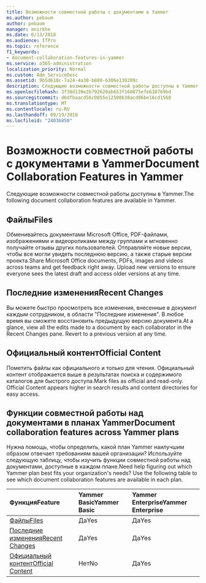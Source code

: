 ```yaml
---
title: Возможности совместной работы с документами в Yammer
ms.author: pebaum
author: pebaum
manager: mnirkhe
ms.date: 6/13/2018
ms.audience: ITPro
ms.topic: reference
f1_keywords:
- document-collaboration-features-in-yammer
ms.service: o365-administration
localization_priority: Normal
ms.custom: Adm_ServiceDesc
ms.assetid: 9b5d618c-7a24-4a30-b880-6306e130209c
description: Следующие возможности совместной работы доступны в Yammer.
ms.openlocfilehash: 3f38d139e2b792620ab653f160875efe610769bd
ms.sourcegitcommit: d6dfbaacd56c0855e12500b38acd06be16cd1560
ms.translationtype: MT
ms.contentlocale: ru-RU
ms.lasthandoff: 09/19/2018
ms.locfileid: "24036850"
---
```

# <a name="document-collaboration-features-in-yammer"></a><span data-ttu-id="3a044-103">Возможности совместной работы с документами в Yammer</span><span class="sxs-lookup"><span data-stu-id="3a044-103">Document Collaboration Features in Yammer</span></span>

<span data-ttu-id="3a044-104">Следующие возможности совместной работы доступны в Yammer.</span><span class="sxs-lookup"><span data-stu-id="3a044-104">The following document collaboration features are available in Yammer.</span></span>
  
## <a name="files"></a><span data-ttu-id="3a044-105">Файлы</span><span class="sxs-lookup"><span data-stu-id="3a044-105">Files</span></span>
<span data-ttu-id="3a044-106"><a name="bkmk_Files"> </a></span><span class="sxs-lookup"><span data-stu-id="3a044-106"></span></span>

<span data-ttu-id="3a044-p101">Обменивайтесь документами Microsoft Office, PDF-файлами, изображениями и видеороликами между группами и мгновенно получайте отзывы других пользователей. Отправляйте новые версии, чтобы все могли увидеть последнюю версию, а также старые версии проекта.</span><span class="sxs-lookup"><span data-stu-id="3a044-p101">Share Microsoft Office documents, PDFs, images and videos across teams and get feedback right away. Upload new versions to ensure everyone sees the latest draft and access older versions at any time.</span></span>
  
## <a name="recent-changes"></a><span data-ttu-id="3a044-109">Последние изменения</span><span class="sxs-lookup"><span data-stu-id="3a044-109">Recent Changes</span></span>
<span data-ttu-id="3a044-110"><a name="bkmk_RecentChanges"> </a></span><span class="sxs-lookup"><span data-stu-id="3a044-110"></span></span>

<span data-ttu-id="3a044-p102">Вы можете быстро просмотреть все изменения, внесенные в документ каждым сотрудником, в области "Последние изменения". В любое время вы сможете восстановить предыдущую версию документа.</span><span class="sxs-lookup"><span data-stu-id="3a044-p102">At a glance, view all the edits made to a document by each collaborator in the Recent Changes pane. Revert to a previous version at any time.</span></span>
  
## <a name="official-content"></a><span data-ttu-id="3a044-113">Официальный контент</span><span class="sxs-lookup"><span data-stu-id="3a044-113">Official Content</span></span>
<span data-ttu-id="3a044-114"><a name="bkmk_OfficialContent"> </a></span><span class="sxs-lookup"><span data-stu-id="3a044-114"></span></span>

<span data-ttu-id="3a044-p103">Пометить файлы как официального и только для чтения. Официальный контент отображается выше в результатах поиска и содержимого каталогов для быстрого доступа.</span><span class="sxs-lookup"><span data-stu-id="3a044-p103">Mark files as official and read-only. Official Content appears higher in search results and content directories for easy access.</span></span>
  
## <a name="document-collaboration-features-across-yammer-plans"></a><span data-ttu-id="3a044-117">Функции совместной работы над документами в планах Yammer</span><span class="sxs-lookup"><span data-stu-id="3a044-117">Document collaboration features across Yammer plans</span></span>
<span data-ttu-id="3a044-118"><a name="bkmk_OfficialContent"> </a></span><span class="sxs-lookup"><span data-stu-id="3a044-118"></span></span>

<span data-ttu-id="3a044-p104">Нужна помощь, чтобы определить, какой план Yammer наилучшим образом отвечает требованиям вашей организации? Используйте следующую таблицу, чтобы изучить функции совместной работы над документами, доступные в каждом плане.</span><span class="sxs-lookup"><span data-stu-id="3a044-p104">Need help figuring out which Yammer plan best fits your organization's needs? Use the following table to see which document collaboration features are available in each plan.</span></span>
  
|<span data-ttu-id="3a044-121">**Функция**</span><span class="sxs-lookup"><span data-stu-id="3a044-121">**Feature**</span></span>|<span data-ttu-id="3a044-122">**Yammer Basic**</span><span class="sxs-lookup"><span data-stu-id="3a044-122">**Yammer Basic**</span></span>|<span data-ttu-id="3a044-123">**Yammer Enterprise**</span><span class="sxs-lookup"><span data-stu-id="3a044-123">**Yammer Enterprise**</span></span>|
|:-----|:-----|:-----|
|[<span data-ttu-id="3a044-124">Файлы</span><span class="sxs-lookup"><span data-stu-id="3a044-124">Files</span></span>](document-collaboration-features-in-yammer.md#files) <br/> |<span data-ttu-id="3a044-125">Да</span><span class="sxs-lookup"><span data-stu-id="3a044-125">Yes</span></span>  <br/> |<span data-ttu-id="3a044-126">Да</span><span class="sxs-lookup"><span data-stu-id="3a044-126">Yes</span></span>  <br/> |
|[<span data-ttu-id="3a044-127">Последние изменения</span><span class="sxs-lookup"><span data-stu-id="3a044-127">Recent Changes</span></span>](document-collaboration-features-in-yammer.md#recent-changes) <br/> |<span data-ttu-id="3a044-128">Да</span><span class="sxs-lookup"><span data-stu-id="3a044-128">Yes</span></span>  <br/> |<span data-ttu-id="3a044-129">Да</span><span class="sxs-lookup"><span data-stu-id="3a044-129">Yes</span></span>  <br/> |
|[<span data-ttu-id="3a044-130">Официальный контент</span><span class="sxs-lookup"><span data-stu-id="3a044-130">Official Content</span></span>](document-collaboration-features-in-yammer.md#official-content) <br/> |<span data-ttu-id="3a044-131">Нет</span><span class="sxs-lookup"><span data-stu-id="3a044-131">No</span></span>  <br/> |<span data-ttu-id="3a044-132">Да</span><span class="sxs-lookup"><span data-stu-id="3a044-132">Yes</span></span>  <br/> |
   

